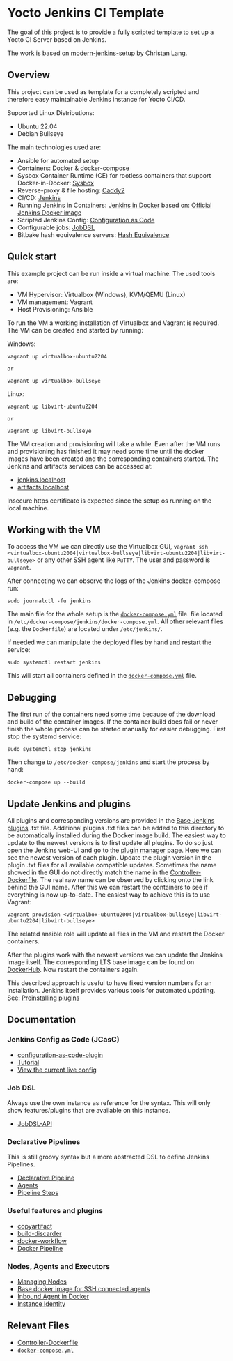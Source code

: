 Yocto Jenkins CI Template
=========================

The goal of this project is to provide a fully scripted template to set up a Yocto CI Server
based on Jenkins.

The work is based on [modern-jenkins-setup](https://github.com/langchr86/modern-jenkins-setup)
by Christan Lang.


Overview
--------

This project can be used as template for a completely scripted
and therefore easy maintainable Jenkins instance for Yocto CI/CD.

Supported Linux Distributions:
* Ubuntu 22.04
* Debian Bullseye

The main technologies used are:

* Ansible for automated setup
* Containers: Docker & docker-compose
* Sysbox Container Runtime (CE) for rootless containers that support Docker-in-Docker:
  [Sysbox](https://github.com/nestybox/sysbox)
* Reverse-proxy & file hosting: [Caddy2](https://caddyserver.com/v2)
* CI/CD: [Jenkins](https://www.jenkins.io/)
* Running Jenkins in Containers: [Jenkins in Docker](https://www.jenkins.io/doc/book/installing/docker/)
  based on: [Official Jenkins Docker image](https://github.com/jenkinsci/docker/blob/master/README.md)
* Scripted Jenkins Config: [Configuration as Code](https://plugins.jenkins.io/configuration-as-code/)
* Configurable jobs: [JobDSL](https://plugins.jenkins.io/job-dsl/)
* Bitbake hash equivalence servers: [Hash Equivalence](https://docs.yoctoproject.org/4.0.2/overview-manual/concepts.html?highlight=hash+equivalence#hash-equivalence)



Quick start
-----------

This example project can be run inside a virtual machine.
The used tools are:

* VM Hypervisor: Virtualbox (Windows), KVM/QEMU (Linux)
* VM management: Vagrant
* Host Provisioning: Ansible

To run the VM a working installation of Virtualbox and Vagrant is required.
The VM can be created and started by running:

Windows:
~~~~~~
vagrant up virtualbox-ubuntu2204

or

vagrant up virtualbox-bullseye
~~~~~~

Linux:
~~~~~~
vagrant up libvirt-ubuntu2204

or

vagrant up libvirt-bullseye
~~~~~~

The VM creation and provisioning will take a while.
Even after the VM runs and provisioning has finished it may need some time until the docker images
have been created and the corresponding containers started.
The Jenkins and artifacts services can be accessed at:

* [jenkins.localhost](https://jenkins.localhost/)
* [artifacts.localhost](https://artifacts.localhost/)

Insecure https certificate is expected since the setup os running on the local machine.



Working with the VM
-------------------

To access the VM we can directly use the Virtualbox GUI, `vagrant ssh <virtualbox-ubuntu2004|virtualbox-bullseye|libvirt-ubuntu2204|libvirt-bullseye>` or any other SSH agent like `PuTTY`.
The user and password is `vagrant`.

After connecting we can observe the logs of the Jenkins docker-compose run:

~~~~~~
sudo journalctl -fu jenkins
~~~~~~

The main file for the whole setup is the [`docker-compose.yml`] file.
file located in `/etc/docker-compose/jenkins/docker-compose.yml`.
All other relevant files (e.g. the `Dockerfile`) are located under `/etc/jenkins/`.

If needed we can manipulate the deployed files by hand and restart the service:

~~~~~~
sudo systemctl restart jenkins
~~~~~~

This will start all containers defined in the [`docker-compose.yml`] file.



Debugging
---------

The first run of the containers need some time because of the download and build of the container images.
If the container build does fail or never finish the whole process can be started manually for easier debugging.
First stop the systemd service:

~~~~~~
sudo systemctl stop jenkins
~~~~~~

Then change to `/etc/docker-compose/jenkins` and start the process by hand:

~~~~~~
docker-compose up --build
~~~~~~



Update Jenkins and plugins
--------------------------

All plugins and corresponding versions are provided in the [Base Jenkins plugins] .txt file.
Additional plugins .txt files can be added to this directory to be automatically installed
during the Docker image build.
The easiest way to update to the newest versions is to first update all plugins.
To do so just open the Jenkins web-UI and go to the [plugin manager](https://jenkins.localhost/pluginManager/) page.
Here we can see the newest version of each plugin.
Update the plugin version in the plugin .txt files for all available compatible updates.
Sometimes the name showed in the GUI do not directly match the name in the [Controller-Dockerfile].
The real raw name can be observed by clicking onto the link behind the GUI name.
After this we can restart the containers to see if everything is now up-to-date.
The easiest way to achieve this is to use Vagrant:

~~~~~~
vagrant provision <virtualbox-ubuntu2004|virtualbox-bullseye|libvirt-ubuntu2204|libvirt-bullseye>
~~~~~~

The related ansible role will update all files in the VM and restart the Docker containers.

After the plugins work with the newest versions we can update the Jenkins image itself.
The corresponding LTS base image can be found on [DockerHub](https://hub.docker.com/r/jenkins/jenkins/tags?page=1&name=lts-jdk11).
Now restart the containers again.

This described approach is useful to have fixed version numbers for an installation.
Jenkins itself provides various tools for automated updating.
See: [Preinstalling plugins](https://github.com/jenkinsci/docker/blob/master/README.md#preinstalling-plugins)


Documentation
-------------


### Jenkins Config as Code (JCasC)

* [configuration-as-code-plugin](https://github.com/jenkinsci/configuration-as-code-plugin/blob/master/README.md)
* [Tutorial](https://opensource.com/article/20/4/jcasc-jenkins)
* [View the current live config](https://jenkins.localhost/configuration-as-code/viewExport)


### Job DSL

Always use the own instance as reference for the syntax.
This will only show features/plugins that are available on this instance.

* [JobDSL-API](https://jenkins.localhost/plugin/job-dsl/api-viewer/index.html#)


### Declarative Pipelines

This is still groovy syntax but a more abstracted DSL to define Jenkins Pipelines.

* [Declarative Pipeline](https://www.jenkins.io/doc/book/pipeline/syntax/)
* [Agents](https://www.jenkins.io/doc/book/pipeline/syntax/#agent)
* [Pipeline Steps](https://www.jenkins.io/doc/pipeline/steps/)


### Useful features and plugins

* [copyartifact](https://www.jenkins.io/doc/pipeline/steps/copyartifact/)
* [build-discarder](https://plugins.jenkins.io/build-discarder/)
* [docker-workflow](https://www.jenkins.io/doc/pipeline/steps/docker-workflow/)
* [Docker Pipeline](https://www.jenkins.io/doc/book/pipeline/docker/)


### Nodes, Agents and Executors

* [Managing Nodes](https://www.jenkins.io/doc/book/managing/nodes/)
* [Base docker image for SSH connected agents](https://hub.docker.com/r/jenkins/ssh-agent)
* [Inbound Agent in Docker](https://github.com/jenkinsci/remoting/blob/master/docs/inbound-agent.md)
* [Instance Identity](https://jenkins.localhost/instance-identity/)


Relevant Files
--------------

* [Controller-Dockerfile]
* [`docker-compose.yml`]

[Controller-Dockerfile]: ansible/roles/jenkins-controller/files/dockerfiles/jenkins-controller/Dockerfile
[Base Jenkins plugins]: ansible/roles/jenkins-controller/files/jenkins_plugins/00-base.txt
[`docker-compose.yml`]: ansible/templates/example/docker-compose-service/docker-compose.yml
